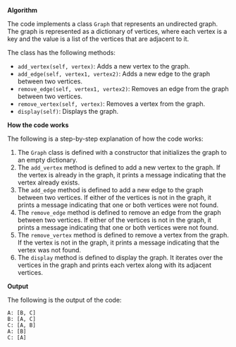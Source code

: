 **Algorithm**

The code implements a class `Graph` that represents an undirected graph.
The graph is represented as a dictionary of vertices, where each vertex is a key and the value is a list of the vertices that are adjacent to it.

The class has the following methods:

* `add_vertex(self, vertex)`: Adds a new vertex to the graph.
* `add_edge(self, vertex1, vertex2)`: Adds a new edge to the graph between two vertices.
* `remove_edge(self, vertex1, vertex2)`: Removes an edge from the graph between two vertices.
* `remove_vertex(self, vertex)`: Removes a vertex from the graph.
* `display(self)`: Displays the graph.

**How the code works**

The following is a step-by-step explanation of how the code works:

1. The `Graph` class is defined with a constructor that initializes the graph to an empty dictionary.
2. The `add_vertex` method is defined to add a new vertex to the graph. If the vertex is already in the graph, it prints a message indicating that the vertex already exists.
3. The `add_edge` method is defined to add a new edge to the graph between two vertices. If either of the vertices is not in the graph, it prints a message indicating that one or both vertices were not found.
4. The `remove_edge` method is defined to remove an edge from the graph between two vertices. If either of the vertices is not in the graph, it prints a message indicating that one or both vertices were not found.
5. The `remove_vertex` method is defined to remove a vertex from the graph. If the vertex is not in the graph, it prints a message indicating that the vertex was not found.
6. The `display` method is defined to display the graph. It iterates over the vertices in the graph and prints each vertex along with its adjacent vertices.

**Output**

The following is the output of the code:

```
A: [B, C]
B: [A, C]
C: [A, B]
A: [B]
C: [A]
```